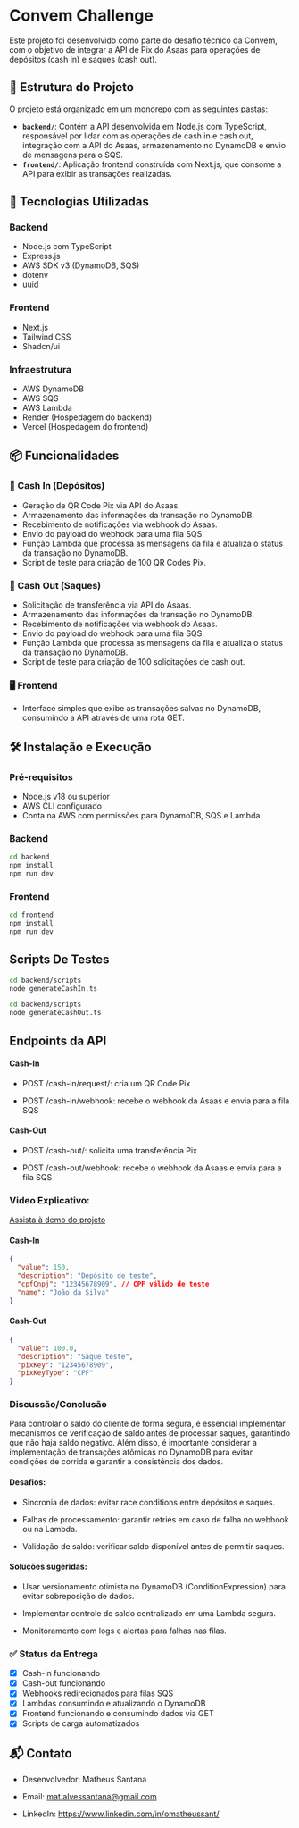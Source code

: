 # Convem Challenge

Este projeto foi desenvolvido como parte do desafio técnico da Convem, com o objetivo de integrar a API de Pix do Asaas para operações de depósitos (cash in) e saques (cash out).

## 🧩 Estrutura do Projeto

O projeto está organizado em um monorepo com as seguintes pastas:

- **`backend/`**: Contém a API desenvolvida em Node.js com TypeScript, responsável por lidar com as operações de cash in e cash out, integração com a API do Asaas, armazenamento no DynamoDB e envio de mensagens para o SQS.
- **`frontend/`**: Aplicação frontend construída com Next.js, que consome a API para exibir as transações realizadas.

## 🚀 Tecnologias Utilizadas

### Backend

- Node.js com TypeScript
- Express.js
- AWS SDK v3 (DynamoDB, SQS)
- dotenv
- uuid

### Frontend

- Next.js
- Tailwind CSS
- Shadcn/ui

### Infraestrutura

- AWS DynamoDB
- AWS SQS
- AWS Lambda
- Render (Hospedagem do backend)
- Vercel (Hospedagem do frontend)

## 📦 Funcionalidades

### 🏦 Cash In (Depósitos)

- Geração de QR Code Pix via API do Asaas.
- Armazenamento das informações da transação no DynamoDB.
- Recebimento de notificações via webhook do Asaas.
- Envio do payload do webhook para uma fila SQS.
- Função Lambda que processa as mensagens da fila e atualiza o status da transação no DynamoDB.
- Script de teste para criação de 100 QR Codes Pix.

### 💸 Cash Out (Saques)

- Solicitação de transferência via API do Asaas.
- Armazenamento das informações da transação no DynamoDB.
- Recebimento de notificações via webhook do Asaas.
- Envio do payload do webhook para uma fila SQS.
- Função Lambda que processa as mensagens da fila e atualiza o status da transação no DynamoDB.
- Script de teste para criação de 100 solicitações de cash out.

### 🖥️ Frontend

- Interface simples que exibe as transações salvas no DynamoDB, consumindo a API através de uma rota GET.

## 🛠️ Instalação e Execução

### Pré-requisitos

- Node.js v18 ou superior
- AWS CLI configurado
- Conta na AWS com permissões para DynamoDB, SQS e Lambda

### Backend

```bash
cd backend
npm install
npm run dev
```

### Frontend

```bash
cd frontend
npm install
npm run dev
```

## Scripts De Testes

```bash
cd backend/scripts
node generateCashIn.ts
```

```bash
cd backend/scripts
node generateCashOut.ts
```

## Endpoints da API

#### Cash-In

- POST /cash-in/request/: cria um QR Code Pix

- POST /cash-in/webhook: recebe o webhook da Asaas e envia para a fila SQS

#### Cash-Out

- POST /cash-out/: solicita uma transferência Pix

- POST /cash-out/webhook: recebe o webhook da Asaas e envia para a fila SQS

### Video Explicativo:

[Assista à demo do projeto](https://jumpshare.com/embed/mNgAEpBmnTisBhFXHBA3)

#### Cash-In

```json
{
  "value": 150,
  "description": "Depósito de teste",
  "cpfCnpj": "12345678909", // CPF válido de teste
  "name": "João da Silva"
}
```

#### Cash-Out

```json
{
  "value": 100.0,
  "description": "Saque teste",
  "pixKey": "12345678909",
  "pixKeyType": "CPF"
}
```

### Discussão/Conclusão

Para controlar o saldo do cliente de forma segura, é essencial implementar mecanismos de verificação de saldo antes de processar saques, garantindo que não haja saldo negativo. Além disso, é importante considerar a implementação de transações atômicas no DynamoDB para evitar condições de corrida e garantir a consistência dos dados.

#### Desafios:

- Sincronia de dados: evitar race conditions entre depósitos e saques.

- Falhas de processamento: garantir retries em caso de falha no webhook ou na Lambda.

- Validação de saldo: verificar saldo disponível antes de permitir saques.

#### Soluções sugeridas:

- Usar versionamento otimista no DynamoDB (ConditionExpression) para evitar sobreposição de dados.

- Implementar controle de saldo centralizado em uma Lambda segura.

- Monitoramento com logs e alertas para falhas nas filas.

### ✅ Status da Entrega

- [x] Cash-in funcionando
- [x] Cash-out funcionando
- [x] Webhooks redirecionados para filas SQS
- [x] Lambdas consumindo e atualizando o DynamoDB
- [x] Frontend funcionando e consumindo dados via GET
- [x] Scripts de carga automatizados

## 📬 Contato

- Desenvolvedor: Matheus Santana

- Email: mat.alvessantana@gmail.com

- LinkedIn: https://www.linkedin.com/in/omatheussant/
